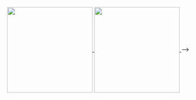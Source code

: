 <!--### Hi there 👋


**cassianodesouza/cassianodesouza** is a ✨ _special_ ✨ repository because its `README.md` (this file) appears on your GitHub profile.

Here are some ideas to get you started:

- 🔭 I’m currently working on ...
- 🌱 I’m currently learning ...
- 👯 I’m looking to collaborate on ...
- 🤔 I’m looking for help with ...
- 💬 Ask me about ...
- 📫 How to reach me: ...
- 😄 Pronouns: ...
- ⚡ Fun fact: ...
-->

 
<div>
  <a href="https://github.com/cassianodesouza">
  <img height=200 align="center" src="https://github-readme-stats.vercel.app/api?username=CassianoDeSouza" />
</a>
<a href="https://github.com/cassianodesouza/convoychat">
   <img height=200 align="center" src="https://github-readme-stats.vercel.app/api/top-langs?username=cassianodesouza&layout=compact&langs_count=8&card_width=180" />
 </a>-->
</div>

